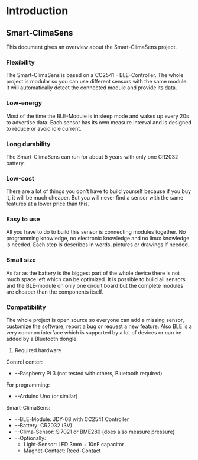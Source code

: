 Introduction
==============

Smart-ClimaSens
---------------

This document gives an overview about the Smart-ClimaSens project.

### Flexibility

The Smart-ClimaSens is based on a CC2541 - BLE-Controller.
The whole project is modular so you can use different sensors with the same module.
It will automatically detect the connected module and provide its data.

### Low-energy

Most of the time the BLE-Module is in sleep mode and wakes up every 20s to advertise data.
Each sensor has its own measure interval and is designed to reduce or avoid idle current.

### Long durability

The Smart-ClimaSens can run for about 5 years with only one CR2032 battery.

### Low-cost

There are a lot of things you don&#39;t have to build yourself because if you buy it, it will be much cheaper. But you will never find a sensor with the same features at a lower price than this.

### Easy to use

All you have to do to build this sensor is connecting modules together.
No programming knowledge, no electronic knowledge and no linux knowledge is needed.
Each step is describes in words, pictures or drawings if needed.

### Small size

As far as the battery is the biggest part of the whole device there is not much space left which can be optimized. It is possible to build all sensors and the BLE-module on only one circuit board but the complete modules are cheaper than the components itself.

### Compatibility

The whole project is open source so everyone can add a missing sensor, customize the software, report a bug or request a new feature.
Also BLE is a very common interface which is supported by a lot of devices or can be added by a Bluetooth dongle.

1. Required hardware

Control center:

- --Raspberry Pi 3 (not tested with others, Bluetooth required)

For programming:

- --Arduino Uno (or similar)

Smart-ClimaSens:

- --BLE-Module: JDY-08 with CC2541 Controller
- --Battery: CR2032 (3V)
- --Clima-Sensor: Si7021 or BME280 (does also measure pressure)
- --Optionally:
  - Light-Sensor: LED 3mm + 10nF capacitor
  - Magnet-Contact: Reed-Contact
